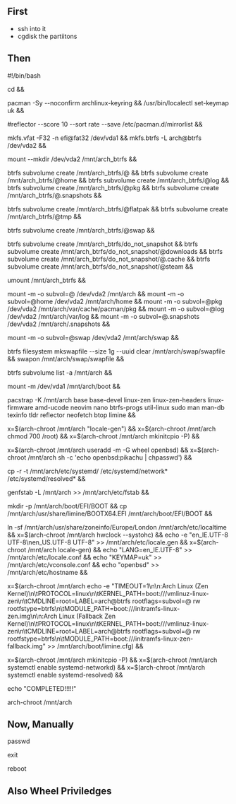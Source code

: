 ## First
- ssh into it
- cgdisk the partiitons


## Then

#!/bin/bash

cd &&

pacman -Sy --noconfirm archlinux-keyring &&
/usr/bin/localectl set-keymap uk &&

#reflector --score 10 --sort rate --save /etc/pacman.d/mirrorlist &&

mkfs.vfat -F32 -n efi@fat32 /dev/vda1 &&
mkfs.btrfs -L arch@btrfs /dev/vda2 &&

mount --mkdir /dev/vda2 /mnt/arch_btrfs &&

btrfs subvolume create /mnt/arch_btrfs/@ &&
btrfs subvolume create /mnt/arch_btrfs/@home &&
btrfs subvolume create /mnt/arch_btrfs/@log &&
btrfs subvolume create /mnt/arch_btrfs/@pkg &&
btrfs subvolume create /mnt/arch_btrfs/@.snapshots &&

btrfs subvolume create /mnt/arch_btrfs/@flatpak &&
btrfs subvolume create /mnt/arch_btrfs/@tmp &&

btrfs subvolume create /mnt/arch_btrfs/@swap &&

btrfs subvolume create /mnt/arch_btrfs/do_not_snapshot &&
btrfs subvolume create /mnt/arch_btrfs/do_not_snapshot/@downloads &&
btrfs subvolume create /mnt/arch_btrfs/do_not_snapshot/@.cache &&
btrfs subvolume create /mnt/arch_btrfs/do_not_snapshot/@steam &&

umount /mnt/arch_btrfs &&

mount -m -o subvol=@ /dev/vda2 /mnt/arch &&
mount -m -o subvol=@home /dev/vda2 /mnt/arch/home &&
mount -m -o subvol=@pkg /dev/vda2 /mnt/arch/var/cache/pacman/pkg &&
mount -m -o subvol=@log /dev/vda2 /mnt/arch/var/log &&
mount -m -o subvol=@.snapshots /dev/vda2 /mnt/arch/.snapshots &&

mount -m -o subvol=@swap /dev/vda2 /mnt/arch/swap &&

btrfs filesystem mkswapfile --size 1g --uuid clear /mnt/arch/swap/swapfile &&
swapon /mnt/arch/swap/swapfile &&

btrfs subvolume list -a /mnt/arch &&

mount -m /dev/vda1 /mnt/arch/boot &&

pacstrap -K /mnt/arch base base-devel linux-zen linux-zen-headers linux-firmware amd-ucode neovim nano btrfs-progs util-linux sudo man man-db texinfo tldr reflector neofetch btop limine &&

x=$(arch-chroot /mnt/arch "locale-gen") &&
x=$(arch-chroot /mnt/arch chmod 700 /root) &&
x=$(arch-chroot /mnt/arch mkinitcpio -P) &&

x=$(arch-chroot /mnt/arch useradd -m -G wheel openbsd) &&
x=$(arch-chroot /mnt/arch sh -c 'echo openbsd:pikachu | chpasswd') &&

cp -r -t /mnt/arch/etc/systemd/ /etc/systemd/network* /etc/systemd/resolved* &&

genfstab -L /mnt/arch >> /mnt/arch/etc/fstab &&

mkdir -p /mnt/arch/boot/EFI/BOOT &&
cp /mnt/arch/usr/share/limine/BOOTX64.EFI /mnt/arch/boot/EFI/BOOT &&

ln -sf /mnt/arch/usr/share/zoneinfo/Europe/London /mnt/arch/etc/localtime &&
x=$(arch-chroot /mnt/arch hwclock --systohc) &&
echo -e "en_IE.UTF-8 UTF-8\nen_US.UTF-8 UTF-8" >> /mnt/arch/etc/locale.gen &&
x=$(arch-chroot /mnt/arch locale-gen) &&
echo "LANG=en_IE.UTF-8" >> /mnt/arch/etc/locale.conf &&
echo "KEYMAP=uk" >> /mnt/arch/etc/vconsole.conf &&
echo "openbsd" >> /mnt/arch/etc/hostname &&

x=$(arch-chroot /mnt/arch echo -e "TIMEOUT=1\n\n:Arch Linux (Zen Kernel)\n\tPROTOCOL=linux\n\tKERNEL_PATH=boot:///vmlinuz-linux-zen\n\tCMDLINE=root=LABEL=arch@btrfs rootflags=subvol=@ rw rootfstype=btrfs\n\tMODULE_PATH=boot:///initramfs-linux-zen.img\n\n:Arch Linux (Fallback Zen Kernel)\n\tPROTOCOL=linux\n\tKERNEL_PATH=boot:///vmlinuz-linux-zen\n\tCMDLINE=root=LABEL=arch@btrfs rootflags=subvol=@ rw rootfstype=btrfs\n\tMODULE_PATH=boot:///initramfs-linux-zen-fallback.img" >> /mnt/arch/boot/limine.cfg) &&

x=$(arch-chroot /mnt/arch mkinitcpio -P) &&
x=$(arch-chroot /mnt/arch systemctl enable systemd-networkd) &&
x=$(arch-chroot /mnt/arch systemctl enable systemd-resolved) &&

echo "COMPLETED!!!!!"

arch-chroot /mnt/arch

## Now, Manually
passwd

exit

reboot

## Also Wheel Priviledges